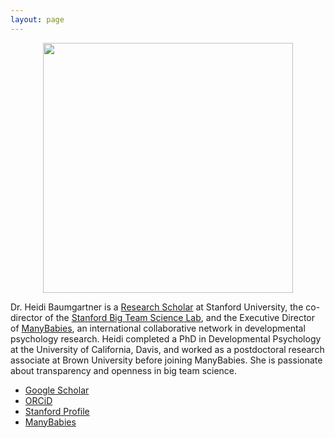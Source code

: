 ```yaml
---
layout: page
---
```


<div class="container" align="center">
  <img border="0" src="assets/img/Baumgartner_headshot.jpg" width="400">
</div>

Dr. Heidi Baumgartner is a [Research Scholar](https://profiles.stanford.edu/heidi-baumgartner?releaseVersion=10.5.2) at Stanford University, the co-director of the [Stanford Big Team Science Lab](https://bigteamsciencelab.github.io/), and the Executive Director of [ManyBabies](https://manybabies.org/), an international collaborative network in developmental psychology research. Heidi completed a PhD in Developmental Psychology at the University of California, Davis, and worked as a postdoctoral research associate at Brown University before joining ManyBabies. She is passionate about transparency and openness in big team science.

* [Google Scholar](https://scholar.google.com/citations?user=xmsJkhQAAAAJ&hl=en)
* [ORCiD](https://orcid.org/0000-0001-5032-5995)
* [Stanford Profile](https://profiles.stanford.edu/heidi-baumgartner?releaseVersion=10.5.2)
* [ManyBabies](https://manybabies.org)


